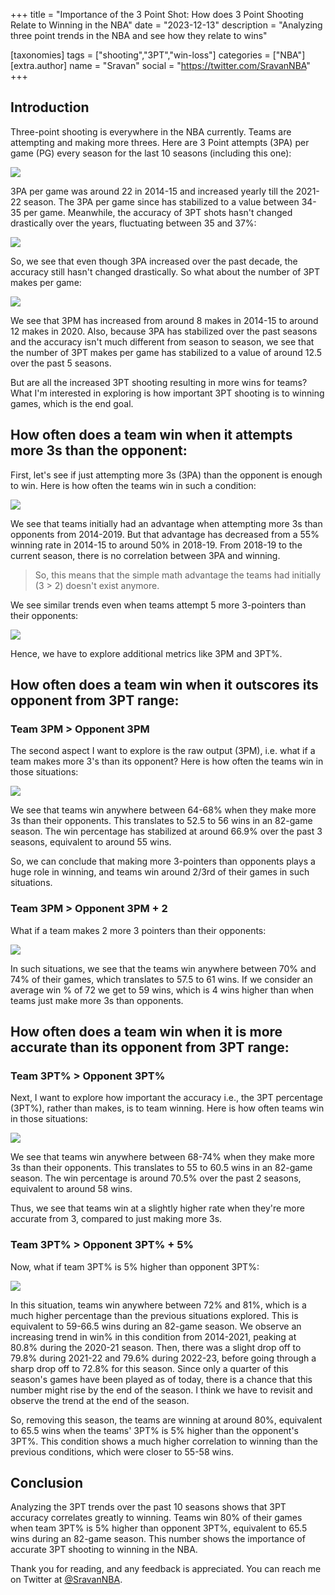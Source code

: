 +++
title = "Importance of the 3 Point Shot: How does 3 Point Shooting Relate to Winning in the NBA"
date = "2023-12-13"
description = "Analyzing three point trends in the NBA and see how they relate to wins"

[taxonomies]
tags = ["shooting","3PT","win-loss"]
categories = ["NBA"]
[extra.author]
name = "Sravan"
social = "https://twitter.com/SravanNBA"
+++

## Introduction
Three-point shooting is everywhere in the NBA currently. Teams are attempting and making more threes. Here are 3 Point attempts (3PA) per game (PG) every season for the last 10 seasons (including this one):

![](./nba_3pt_winning_1.png)

<!-- <img src="./nba_3pt_winning_1.png" width="500" height="400"> -->

3PA per game was around 22 in 2014-15 and increased yearly till the 2021-22 season. The 3PA per game since has stabilized to a value between 34-35 per game. Meanwhile, the accuracy of 3PT shots hasn't changed drastically over the years, fluctuating between 35 and 37%:

![](./nba_3pt_winning_2.png)

<!-- <img src="./nba_3pt_winning_2.png" width="500" height="400"> -->

So, we see that even though 3PA increased over the past decade, the accuracy still hasn't changed drastically. So what about the number of 3PT makes per game:

![](./nba_3pt_winning_3.png)

<!-- <img src="./nba_3pt_winning_3.png" width="500" height="400"> -->

We see that 3PM has increased from around 8 makes in 2014-15 to around 12 makes in 2020. Also, because 3PA has stabilized over the past seasons and the accuracy isn't much different from season to season, we see that the number of 3PT makes per game has stabilized to a value of around 12.5 over the past 5 seasons.

But are all the increased 3PT shooting resulting in more wins for teams? What I'm interested in exploring is how important 3PT shooting is to winning games, which is the end goal.

## How often does a team win when it attempts more 3s than the opponent:
First, let's see if just attempting more 3s (3PA) than the opponent is enough to win. Here is how often the teams win in such a condition:

![](./nba_3pt_winning_4.png)

<!-- <img src="./nba_3pt_winning_4.png" width="500" height="400"> -->

We see that teams initially had an advantage when attempting more 3s than opponents from 2014-2019. But that advantage has decreased from a 55% winning rate in 2014-15 to around 50% in 2018-19. From 2018-19 to the current season, there is no correlation between 3PA and winning.
> So, this means that the simple math advantage the teams had initially (3 > 2) doesn't exist anymore. 
 
We see similar trends even when teams attempt 5 more 3-pointers than their opponents:

![](./nba_3pt_winning_5.png)

<!-- <img src="./nba_3pt_winning_5.png" width="500" height="400"> -->

Hence, we have to explore additional metrics like 3PM and 3PT%.

## How often does a team win when it outscores its opponent from 3PT range:
### Team 3PM > Opponent 3PM
The second aspect I want to explore is the raw output (3PM), i.e. what if a team makes more 3's than its opponent? Here is how often the teams win in those situations:

![](./nba_3pt_winning_6.png)

<!-- <img src="./nba_3pt_winning_6.png" width="500" height="400"> -->

We see that teams win anywhere between 64-68% when they make more 3s than their opponents. This translates to 52.5 to 56 wins in an 82-game season. The win percentage has stabilized at around 66.9% over the past 3 seasons, equivalent to around 55 wins.

So, we can conclude that making more 3-pointers than opponents plays a huge role in winning, and teams win around 2/3rd of their games in such situations.

### Team 3PM > Opponent 3PM + 2
What if a team makes 2 more 3 pointers than their opponents:

![](./nba_3pt_winning_7.png)

<!-- <img src="./nba_3pt_winning_7.png" width="500" height="400"> -->

In such situations, we see that the teams win anywhere between 70% and 74% of their games, which translates to 57.5 to 61 wins. If we consider an average win % of 72 we get to 59 wins, which is 4 wins higher than when teams just make more 3s than opponents. 

## How often does a team win when it is more accurate than its opponent from 3PT range:
### Team 3PT% > Opponent 3PT%
Next, I want to explore how important the accuracy i.e., the 3PT percentage (3PT%), rather than makes, is to team winning. Here is how often teams win in those situations:

![](./nba_3pt_winning_8.png)

<!-- <img src="./nba_3pt_winning_8.png" width="500" height="400"> -->

We see that teams win anywhere between 68-74% when they make more 3s than their opponents. This translates to 55 to 60.5 wins in an 82-game season. The win percentage is around 70.5% over the past 2 seasons, equivalent to around 58 wins.

Thus, we see that teams win at a slightly higher rate when they're more accurate from 3, compared to just making more 3s.

### Team 3PT% > Opponent 3PT% + 5%
Now, what if team 3PT% is 5% higher than opponent 3PT%:

![](./nba_3pt_winning_9.png)

<!-- <img src="./nba_3pt_winning_9.png" width="500" height="400"> -->

In this situation, teams win anywhere between 72% and 81%, which is a much higher percentage than the previous situations explored. This is equivalent to 59-66.5 wins during an 82-game season. We observe an increasing trend in win% in this condition from 2014-2021, peaking at 80.8% during the 2020-21 season. Then, there was a slight drop off to 79.8% during 2021-22 and 79.6% during 2022-23, before going through a sharp drop off to 72.8% for this season. Since only a quarter of this season's games have been played as of today, there is a chance that this number might rise by the end of the season. I think we have to revisit and observe the trend at the end of the season.

So, removing this season, the teams are winning at around 80%, equivalent to 65.5 wins when the teams' 3PT% is 5% higher than the opponent's 3PT%. This condition shows a much higher correlation to winning than the previous conditions, which were closer to 55-58 wins.

## Conclusion

Analyzing the 3PT trends over the past 10 seasons shows that 3PT accuracy correlates greatly to winning. Teams win 80% of their games when team 3PT% is 5% higher than opponent 3PT%, equivalent to 65.5 wins during an 82-game season. This number shows the importance of accurate 3PT shooting to winning in the NBA.

Thank you for reading, and any feedback is appreciated. You can reach me on Twitter at [@SravanNBA](https://twitter.com/SravanNBA).